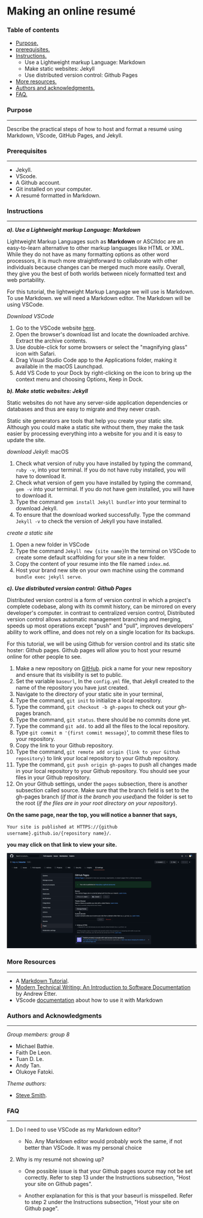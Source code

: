 # Making an online resumé

### **Table of contents**
- [Purpose.](#purpose)
- [prerequisites.](#prerequisites)
- [Instructions.](#Instructions)
    - Use a Lightweight markup Language: Markdown
    - Make static websites: Jekyll
    - Use distributed version control: Github Pages
- [More resources.](#More-resources)
- [Authors and acknowledgments.](#Authors-and-Acknowledgments)
- [FAQ.](#FAQ)

### **Purpose**
---
Describe the practical steps of how to host and format a resumé using Markdown, VScode, GitHub Pages, and Jekyll.

### **Prerequisites**
---
- Jekyll.
- VScode.
- A Github account.
- Git installed on your computer.
- A resumé formatted in Markdown.

### **Instructions**
---
 **_a). Use a Lightweight markup Language: Markdown_**

Lightweight Markup Languages such as **Markdown** or ASCIIdoc are an easy-to-learn alternative to other markup languages like HTML or XML. While they do not have as many formatting options as other word processors, it is much more straightforward to collaborate with other individuals because changes can be merged much more easily. Overall, they give you the best of both worlds between nicely formatted text and web portability.

For this tutorial, the lightweight Markup Language we will use is Markdown. To use Markdown. we will need a Markdown editor. The Markdown will be using VSCode.

_Download VSCode_
1. Go to the VSCode website [here](https://code.visualstudio.com).
2. Open the browser's download list and locate the downloaded archive.
Extract the archive contents.
3. Use double-click for some browsers or select the "magnifying glass" icon with Safari.
4. Drag Visual Studio Code app to the Applications folder, making it available in the macOS Launchpad.
5. Add VS Code to your Dock by right-clicking on the icon to bring up the context menu and choosing Options, Keep in Dock.

 **_b). Make static websites: Jekyll_**

Static websites do not have any server-side application dependencies or databases and thus are easy to migrate and they never crash.

Static site generators are tools that help you create your static site. Although you could make a static site without them, they make the task easier by processing everything into a website for you and it is easy to update the site. 

_download Jekyll:_ macOS

1. Check what version of ruby you have installed by typing the command, `ruby -v`, into your terminal. If you do not have ruby installed, you will have to download it.
2. Check what version of gem you have installed by typing the command, `gem -v` into your terminal. If you do not have gem installed, you will have to download it.
3. Type the command `gem install Jekyll bundler` into your terminal to download Jekyll.
4. To ensure that the download worked successfully. Type the command `Jekyll -v` to check the version of Jekyll you have installed.

_create a static site_
1. Open a new folder in VSCode 
2. Type the command `Jekyll new {site name}`In the terminal on VSCode to create some default scaffolding for your site in a new folder. 
3. Copy the content of your resume into the file named `index.md`.
4. Host your brand new site on your own machine using the command `bundle exec jekyll serve`.

 **_c). Use distributed version control: Github Pages_**

Distributed version control is a form of version control in which a project's complete codebase, along with its commit history, can be mirrored on every developer's computer. in contrast to centralized version control, Distributed version control allows automatic management branching and merging, speeds up most operations except "push" and "pull", improves developers' ability to work offline, and does not rely on a single location for its backups.

For this tutorial, we will be using Github for version control and its static site hoster: Github pages. Github pages will allow you to host your resumé online for other people to see.

1. Make a new repository on [GitHub](https://github.com). pick a name for your new repository and ensure that its visibility is set to public.
2. Set the variable `baseurl`, In the `config.yml` file, that Jekyll created to the name of the repository you have just created.
3. Navigate to the directory of your static site in your terminal, 
4. Type the command, `git init` to initialize a local repository. 
5. Type the command, `git checkout -b gh-pages` to check out your gh-pages branch. 
6. Type the command, `git status`. there should be no commits done yet.
7. Type the command `git add.` to add all the files to the local repository. 
8. Type `git commit m '{first commit message}`', to commit these files to your repository.
9. Copy the link to your Github repository.
10. Type the command, `git remote add origin {link to your Github repository}` to link your local repository to your Github repository. 
11. Type the command, `git push origin gh-pages` to push all changes made in your local repository to your Github repository. You should see your files in your Github repository.
12. On your Github settings, under the `pages` subsection, there is another subsection called source. Make sure that the branch field is set to the gh-pages branch (_if that is the branch you used_)and the folder is set to the root (_if the files are in your root directory on your repository_).

 **On the same page, near the top, you will notice a banner that says,**

 `Your site is published at HTTPS://{github username}.github.io/{repository name}/`.

 **you may click on that link to view your site.**

![GIFdemo](img/screenrecordddd.gif)

### **More Resources**
---
- A [Markdown Tutorial](https://www.markdowntutorial.com).
- [Modern Technical Writing: An Introduction to Software Documentation](https://www.amazon.ca/Modern-Technical-Writing-Introduction-Documentation-ebook/dp/B01A2QL9SS) by Andrew Etter.
- VScode [documentation](https://code.visualstudio.com/docs/languages/markdown) about how to use it with Markdown

### **Authors and Acknowledgments**
---
_Group members: group 8_
- Michael Bathie. 
- Faith De Leon.
- Tuan D. Le. 
- Andy Tan.
- Olukoye Fatoki. 

_Theme authors:_
- [Steve Smith](https://github.com/orderedlist).


### **FAQ**
---
1. Do I need to use VSCode as my Markdown editor?

    - No. Any Markdown editor would probably work the same, if not better than VSCode. It was my personal choice

2. Why is my resumé not showing up?

    - One possible issue is that your Github pages source may not be set correctly. Refer to step 13 under the Instructions subsection, "Host your site on Github pages".

    - Another explanation for this is that your baseurl is misspelled. Refer to step 2 under the Instructions subsection, "Host your site on Github page".